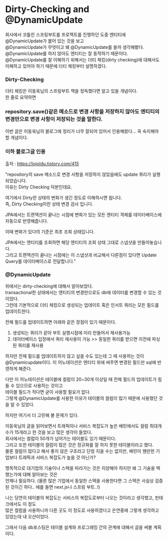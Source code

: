 Dirty-Checking and @DynamicUpdate
================
회사에서 코틀린 스프링부트를 프로젝트를 진행하던 도중 엔티티에 @DynamicUpdate가 붙어 있는 것을 보고  
@DynamicUpdate가 무엇이고 왜 @DynamicUpdate를 쓸까 생각해봤다. @DynamicUpdate를 하지 않아도 엔티티는 잘 동작하기 때문이다.  
@DynamicUpdate를 잘 이해하기 위해서는 더티 체킹(dirty checking)에 대해서도 이해하고 있어야 하기 때문에 더티 체킹부터 설명하겠다.  

### Dirty-Checking 
더티 체킹은 이동욱님의 스프링부트 책을 정독했다면 알고 있을 개념이다.  
한 줄로 요약하면  
### repository.save()같은 메소드로 변경 사항을 저장하지 않아도 엔티티의 변경만으로 변경 사항이 저장되는 것을 말한다.  

이번 글은 이동욱님의 블로그에 정리가 너무 잘되어 있어서 인용해왔다... 꼭 숙지해야 할 개념이다.

### 이하 블로그글 인용  

  출처 : https://jojoldu.tistory.com/415  

"repository의 save 메소드로 변경 사항을 저장하지 않았음에도 update 쿼리가 실행되었습니다.  
이유는 Dirty Checking 덕분인데요.  

여기에서 Dirty란 상태의 변화가 생긴 정도로 이해하시면 됩니다.  
즉, Dirty Checking이란 상태 변경 검사 입니다.  

JPA에서는 트랜잭션이 끝나는 시점에 변화가 있는 모든 엔티티 객체를 데이터베이스에 자동으로 반영해줍니다.  

이때 변화가 있다의 기준은 최초 조회 상태입니다.  

JPA에서는 엔티티를 조회하면 해당 엔티티의 조회 상태 그대로 스냅샷을 만들어놓습니다.  
그리고 트랜잭션이 끝나는 시점에는 이 스냅샷과 비교해서 다른점이 있다면 Update Query를 데이터베이스로 전달합니다."  



### @DynamicUpdate

위에서는 dirty-checking에 대해서 알아보았다.  
transactional한 상태에서는 엔티티의 변경만으로도 db에 데이터를 변경할 수 있는 것이었다.  
그런데 기본적으로 더티 체킹으로 생성되는 업데이트 혹은 인서트 쿼리는 모든 필드를 업데이트한다.

전체 필드를 업데이트하면 아래와 같은 장점이 있기 때문이다.

1. 생성되는 쿼리가 같아 부트 실행시점에 미리 만들어서 재사용가능  
2. 데이터베이스 입장에서 쿼리 재사용이 가능 >> 동일한 쿼리를 받으면 이전에 파싱된 쿼리를 재사용  

하지만 전체 필드를 업데이트하지 않고 싶을 수도 있는데 그 때 사용하는 것이  
@Dynamicupdate이다. 이 어노테이션은 엔티티 위에 써주면 변경된 필드만 sql에 반영하게 해준다.  

다만 이 어노테이션은 테이블에 컬럼이 20~30개 이상일 때 전체 필드의 업데이트가 힘들 수 있으므로 사용하는 것이고  
테이블 필드가 적다면 굳이 사용할 필요가 없다.  
그렇게 @DynamicUpdate를 사용한 이유가 테이블의 컬럼이 많기 때문에 사용했던 것을 알 수 있었다.  

하지만 여기서 더 고민해 볼 문제가 있다.

이동욱님의 글을 읽어보면서 트래픽이나 서비스 복잡도가 높은 배민에서도 컬럼 최대개수가 15개라고 한 것을 보고 많은 생각이 들었다.  
회사에서는 컬럼이 50개가 넘어가는 테이블도 있기 때문이다.  
그리고 또한 테이블의 컬럼이 많은 것은 정규화를 잘 하지 못한 테이블이라고 했다.  
물론 컬럼이 많다고 해서 좋지 않은 구조라고 단정 지을 수는 없지만, 배민이 웬만한 기업보다 트래픽과 서비스 복잡도가 높을 것 아닌가?  

맹목적으로 대기업의 기술이나 스택을 따라가는 것은 지양해야 하지만 왜 그 기술을 택했는가에 대해 알아보는 것은  
언제나 필요하다. (물론 많은 기업에서 동일한 스택을 사용한다면 그 스택은 사실상 검증된 것이긴 하다.. 에를 들면 next.js나 스프링 부트..!)

나는 당연히 테이블의 복잡도는 서비스의 복잡도로부터 나오는 것이라고 생각했고, 핀테크에서도 이 정도  
많은 컬럼을 사용하니까 다른 곳도 이 정도로 사용하겠다고 은연중에 그렇게 생각하고 있었는데 내 오산이었다.   

그래서 다음 db포스팅은 테이블 설계와 프로그래밍 간의 관계에 대해서 글을 써볼 계획이다.







